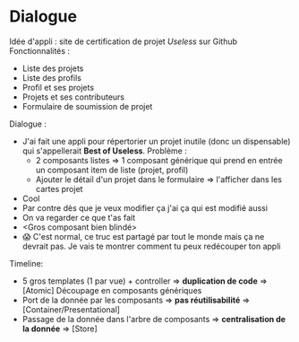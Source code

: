 # Dialogue

Idée d'appli : site de certification de projet _Useless_ sur Github
Fonctionnalités : 
  - Liste des projets
  - Liste des profils
  - Profil et ses projets
  - Projets et ses contributeurs
  - Formulaire de soumission de projet
  
Dialogue :
  
- J'ai fait une appli pour répertorier un projet inutile (donc un dispensable) qui s'appellerait __Best of Useless__.
  Problème : 
    - 2 composants listes => 1 composant générique qui prend en entrée un composant item de liste (projet, profil)
    - Ajouter le détail d'un projet dans le formulaire => l'afficher dans les cartes projet
- Cool
- Par contre dès que je veux modifier ça j'ai ça qui est modifié aussi
- On va regarder ce que t'as fait
- <Gros composant bien blindé>
- 😱 C'est normal, ce truc est partagé par tout le monde mais ça ne devrait pas. Je vais te montrer comment tu peux redécouper ton appli

Timeline:
 - 5 gros templates (1 par vue) + controller => __duplication de code__ => [Atomic] Découpage en composants génériques
 - Port de la donnée par les composants => __pas réutilisabilité__ => [Container/Presentational]
 - Passage de la donnée dans l'arbre de composants => __centralisation de la donnée__ => [Store]
 
